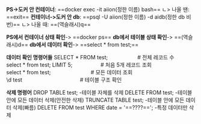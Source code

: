 **PS->도커 안 컨테이너**: ==docker exec -it aiion(정한 이름) bash==
ㄴ> 나올 땐: ==exit==
**컨테이너->도커 안 db**: ==psql -U aiion(정한 이름) -d aidb(정한 db 비번)==
ㄴ> 나올 때: ==\(역슬래시)q==

**PS에서 컨테이너 상태 확인**-> ==docker ps==
**db에서 테이블 상태 확인**-> ==\(역슬래시)d==
**db에서 데이터 확인**-> ==select * from test;==

**데이터 확인 명령어들**
SELECT * FROM test;                    # 전체 레코드 수  
select * from test; LIMIT 5;                   # 처음 5개 레코드 조회  
select * from test;                           # 모든 데이터 조회  
\d test                                       # 테이블 구조 확인

**삭제 명령어**
DROP TABLE test;                  -테이블 자체를 삭제
DELETE FROM test;                -테이블 안에 모든 데이터 삭제(안전한 삭제)
TRUNCATE TABLE test;            -테이블 안에 모든 데이터 삭제(빠름)
DELETE FROM test WHERE date = '==????==';  -특정 데이터만 삭제